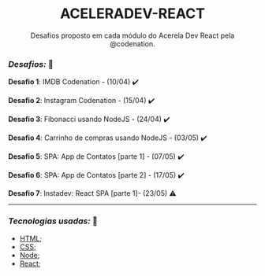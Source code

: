 <h1 align="center">ACELERADEV-REACT</h1>
<p align="center">Desafios proposto em cada módulo do Acerela Dev React pela @codenation.</p>

### *Desafios:* 🚀

**Desafio 1**: IMDB Codenation - (10/04) :heavy_check_mark:

**Desafio 2**: Instagram Codenation  - (15/04) :heavy_check_mark:

**Desafio 3**: Fibonacci usando NodeJS  - (24/04) :heavy_check_mark:

**Desafio 4**: Carrinho de compras usando NodeJS  - (03/05) :heavy_check_mark:

**Desafio 5**: SPA: App de Contatos [parte 1] - (07/05) :heavy_check_mark:

**Desafio 6**: SPA: App de Contatos [parte 2] - (17/05) :heavy_check_mark:

**Desafio 7**: Instadev: React SPA [parte 1]- (23/05) :warning:

*****

### *Tecnologias usadas:* 📌 

- [HTML]();
- [CSS]();
- [Node]();
- [React](https://pt-br.reactjs.org/docs/getting-started.html);
